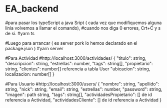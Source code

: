 # EA_backend

#para pasar los typeScript a java Sript ( cada vez que modifiquemos alguna linia volvemos a llamar el comando),
#cuando nos diga 0 errores, Crt+C y s de si.
#yarn ts

#Luego para arrancar ( es server pork lo hemos declarado en el package.json )
#yarn server

#Para Actividad
#http://localhost:3000/actividades/
{
    "titulo": string,
    "descripcion": string,
    "estrellas": number,
    "tags": string[],
    "propietario": string,
    "clientes": number[] referencia a tabla User
    "ubicacion": string,
    localizacion: number[]
}

#Para Usuario
#http://localhost:3000/users/
{
    "nombre": string,
    "apellido": string,
    "nick": string,
    "email": string,
    "estrellas": number,
    "password": string,
    "imagen": path string,
    "tags": string[],
    "actividadesPropietario": [] de id referencia a Actividad,
    "actividadesCliente": [] de id referencia a Actividad
}

